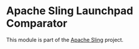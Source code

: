 # Apache Sling Launchpad Comparator

This module is part of the [Apache Sling](https://sling.apache.org) project.
